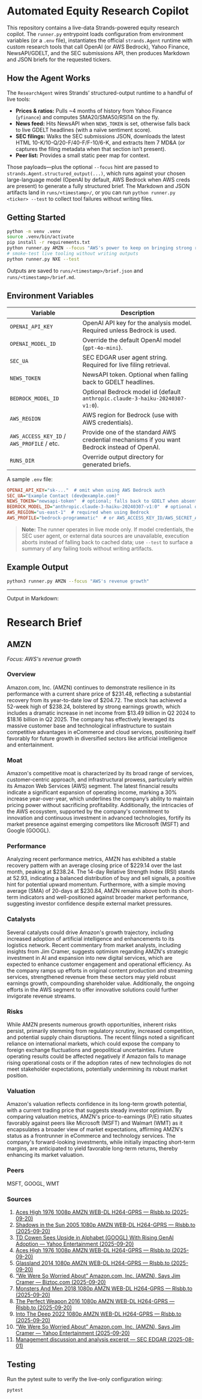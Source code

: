 # Automated Equity Research Copilot

This repository contains a live-data Strands-powered equity research copilot. The `runner.py` entrypoint loads configuration from environment variables (or a `.env` file), instantiates the official `strands.Agent` runtime with custom research tools that call OpenAI (or AWS Bedrock), Yahoo Finance, NewsAPI/GDELT, and the SEC submissions API, then produces Markdown and JSON briefs for the requested tickers.

## How the Agent Works

The `ResearchAgent` wires Strands’ structured-output runtime to a handful of live tools:

- **Prices & ratios:** Pulls ~4 months of history from Yahoo Finance (`yfinance`) and computes SMA20/SMA50/RSI14 on the fly.
- **News feed:** Hits NewsAPI when `NEWS_TOKEN` is set, otherwise falls back to live GDELT headlines (with a naïve sentiment score).
- **SEC filings:** Walks the SEC submissions JSON, downloads the latest HTML 10-K/10-Q/20-F/40-F/F-10/6-K, and extracts Item 7 MD&A (or captures the filing metadata when that section isn’t present).
- **Peer list:** Provides a small static peer map for context.

Those payloads—plus the optional `--focus` hint are passed to `strands.Agent.structured_output(...)`, which runs against your chosen large-language model (OpenAI by default, AWS Bedrock when AWS creds are present) to generate a fully structured brief. The Markdown and JSON artifacts land in `runs/<timestamp>/`, or you can run `python runner.py <ticker> --test` to collect tool failures without writing files.


## Getting Started

```bash
python -m venv .venv
source .venv/bin/activate
pip install -r requirements.txt
python runner.py AMZN --focus "AWS's power to keep on bringing strong revenue gains"
# smoke-test live tooling without writing outputs
python runner.py NXE --test
```

Outputs are saved to `runs/<timestamp>/brief.json` and `runs/<timestamp>/brief.md`.

## Environment Variables

| Variable         | Description                                                      |
| ---------------- | ---------------------------------------------------------------- |
| `OPENAI_API_KEY` | OpenAI API key for the analysis model. Required unless Bedrock is used. |
| `OPENAI_MODEL_ID`| Override the default OpenAI model (`gpt-4o-mini`).               |
| `SEC_UA`         | SEC EDGAR user agent string. Required for live filing retrieval. |
| `NEWS_TOKEN`     | NewsAPI token. Optional when falling back to GDELT headlines.    |
| `BEDROCK_MODEL_ID` | Optional Bedrock model id (default `anthropic.claude-3-haiku-20240307-v1:0`). |
| `AWS_REGION`     | AWS region for Bedrock (use with AWS credentials).               |
| `AWS_ACCESS_KEY_ID` / `AWS_PROFILE` / etc. | Provide one of the standard AWS credential mechanisms if you want Bedrock instead of OpenAI. |
| `RUNS_DIR`       | Override output directory for generated briefs.                  |

A sample `.env` file:

```ini
OPENAI_API_KEY="sk-..."  # omit when using AWS Bedrock auth
SEC_UA="Example Contact (dev@example.com)"
NEWS_TOKEN="newsapi-token"  # optional; falls back to GDELT when absent
BEDROCK_MODEL_ID="anthropic.claude-3-haiku-20240307-v1:0"  # optional override
AWS_REGION="us-east-1"  # required when using Bedrock
AWS_PROFILE="bedrock-programmatic"  # or AWS_ACCESS_KEY_ID/AWS_SECRET_ACCESS_KEY
```

> **Note:** The runner operates in live mode only. If model credentials, the SEC user agent, or external data sources are unavailable, execution aborts instead of falling back to cached data; use `--test` to surface a summary of any failing tools without writing artifacts.

## Example Output

```bash
python3 runner.py AMZN --focus "AWS's revenue growth"
```
----------------------
Output in Markdown:
# Research Brief

## AMZN

_Focus: AWS's revenue growth_

### Overview

Amazon.com, Inc. (AMZN) continues to demonstrate resilience in its performance with a current share price of $231.48, reflecting a substantial recovery from its year-to-date low of $204.72. The stock has achieved a 52-week high of $238.24, bolstered by strong earnings growth, which includes a dramatic increase in net income from $13.49 billion in Q2 2024 to $18.16 billion in Q2 2025. The company has effectively leveraged its massive customer base and technological infrastructure to sustain competitive advantages in eCommerce and cloud services, positioning itself favorably for future growth in diversified sectors like artificial intelligence and entertainment.

### Moat

Amazon's competitive moat is characterized by its broad range of services, customer-centric approach, and infrastructural prowess, particularly within its Amazon Web Services (AWS) segment. The latest financial results indicate a significant expansion of operating income, marking a 30% increase year-over-year, which underlines the company’s ability to maintain pricing power without sacrificing profitability. Additionally, the intricacies of the AWS ecosystem, supported by the company's commitment to innovation and continuous investment in advanced technologies, fortify its market presence against emerging competitors like Microsoft (MSFT) and Google (GOOGL).

### Performance

Analyzing recent performance metrics, AMZN has exhibited a stable recovery pattern with an average closing price of $229.14 over the last month, peaking at $238.24. The 14-day Relative Strength Index (RSI) stands at 52.93, indicating a balanced distribution of buy and sell signals, a positive hint for potential upward momentum. Furthermore, with a simple moving average (SMA) of 20-days at $230.84, AMZN remains above both its short-term indicators and well-positioned against broader market performance, suggesting investor confidence despite external market pressures.

### Catalysts

Several catalysts could drive Amazon's growth trajectory, including increased adoption of artificial intelligence and enhancements to its logistics network. Recent commentary from market analysts, including insights from Jim Cramer, suggests optimism regarding AMZN's strategic investment in AI and expansion into new digital services, which are expected to enhance customer engagement and operational efficiency. As the company ramps up efforts in original content production and streaming services, strengthened revenue from these sectors may yield robust earnings growth, compounding shareholder value. Additionally, the ongoing efforts in the AWS segment to offer innovative solutions could further invigorate revenue streams.

### Risks

While AMZN presents numerous growth opportunities, inherent risks persist, primarily stemming from regulatory scrutiny, increased competition, and potential supply chain disruptions. The recent filings noted a significant reliance on international markets, which could expose the company to foreign exchange fluctuations and geopolitical uncertainties. Future operating results could be affected negatively if Amazon fails to manage rising operational costs or if the adoption rates of new technologies do not meet stakeholder expectations, potentially undermining its robust market position.

### Valuation

Amazon's valuation reflects confidence in its long-term growth potential, with a current trading price that suggests steady investor optimism. By comparing valuation metrics, AMZN's price-to-earnings (P/E) ratio situates favorably against peers like Microsoft (MSFT) and Walmart (WMT) as it encapsulates a broader view of market expectations, affirming AMZN's status as a frontrunner in eCommerce and technology services. The company's forward-looking investments, while initially impacting short-term margins, are anticipated to yield favorable long-term returns, thereby enhancing its market valuation.

### Peers

MSFT, GOOGL, WMT

### Sources

1. [Aces High 1976 1008p AMZN WEB-DL H264-GPRS — Rlsbb.to (2025-09-20)](https://post.rlsbb.to/aces-high-1976-1008p-amzn-web-dl-h264-gprs-2/)
2. [Shadows in the Sun 2005 1080p AMZN WEB-DL H264-GPRS — Rlsbb.to (2025-09-20)](https://post.rlsbb.to/shadows-in-the-sun-2005-1080p-amzn-web-dl-h264-gprs/)
3. [TD Cowen Sees Upside in Alphabet (GOOGL) With Rising GenAI Adoption — Yahoo Entertainment (2025-09-20)](https://finance.yahoo.com/news/td-cowen-sees-upside-alphabet-211302489.html)
4. [Aces High 1976 1008p AMZN WEB-DL H264-GPRS — Rlsbb.to (2025-09-20)](https://post.rlsbb.to/aces-high-1976-1008p-amzn-web-dl-h264-gprs/)
5. [Glassland 2014 1080p AMZN WEB-DL H264-GPRS — Rlsbb.to (2025-09-20)](https://post.rlsbb.to/glassland-2014-1080p-amzn-web-dl-h264-gprs/)
6. [“We Were So Worried About” Amazon.com, Inc. (AMZN), Says Jim Cramer — Biztoc.com (2025-09-20)](https://biztoc.com/x/43cbbd936147aeac)
7. [Monsters And Men 2018 1080p AMZN WEB-DL H264-GPRS — Rlsbb.to (2025-09-20)](https://post.rlsbb.to/monsters-and-men-2018-1080p-amzn-web-dl-h264-gprs/)
8. [The Perfect Weapon 2016 1080p AMZN WEB-DL H264-GPRS — Rlsbb.to (2025-09-20)](https://post.rlsbb.to/the-perfect-weapon-2016-1080p-amzn-web-dl-h264-gprs/)
9. [Into The Deep 2022 1080p AMZN WEB-DL H264-GPRS — Rlsbb.to (2025-09-20)](https://post.rlsbb.to/into-the-deep-2022-1080p-amzn-web-dl-h264-gprs/)
10. [“We Were So Worried About” Amazon.com, Inc. (AMZN), Says Jim Cramer — Yahoo Entertainment (2025-09-20)](https://finance.yahoo.com/news/were-worried-amazon-com-inc-190530622.html)
11. [Management discussion and analysis excerpt — SEC EDGAR (2025-08-01)](https://www.sec.gov/Archives/edgar/data/1018724/000101872425000086/amzn-20250630.htm)


## Testing

Run the pytest suite to verify the live-only configuration wiring:

```bash
pytest
```
